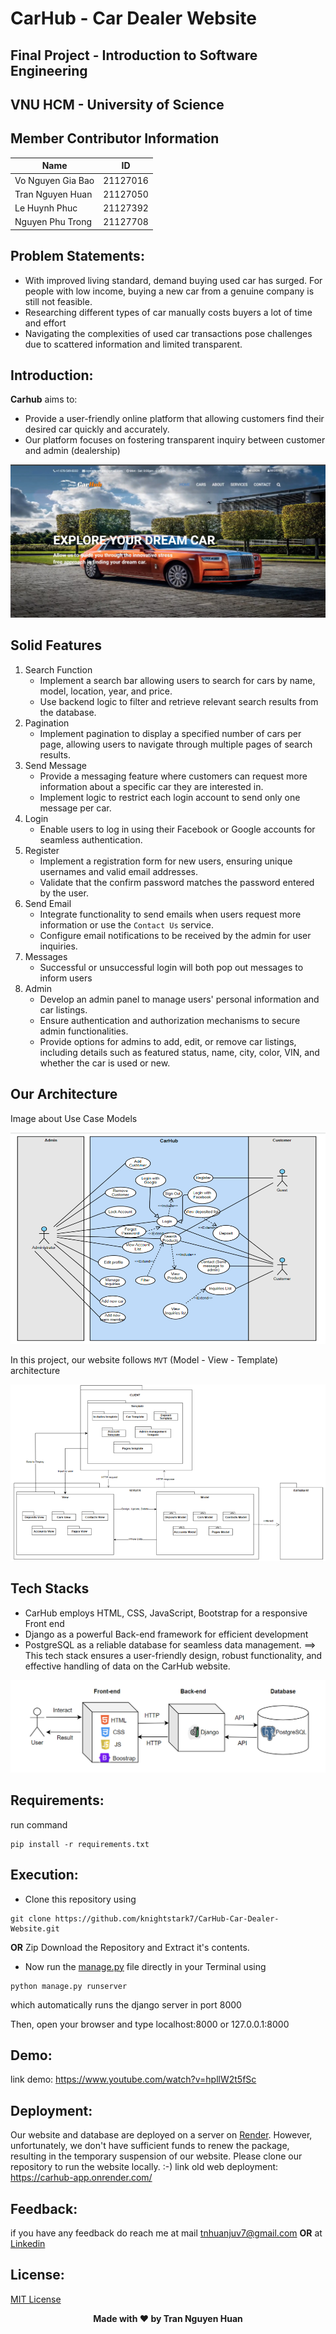 # CarHub - Car Dealer Website

## Final Project - Introduction to Software Engineering
## VNU HCM - University of Science

## Member Contributor Information
| Name              | ID       |
|-------------------|----------|
| Vo Nguyen Gia Bao  | 21127016 |
| Tran Nguyen Huan   | 21127050 |
| Le Huynh Phuc   | 21127392 |
| Nguyen Phu Trong   | 21127708 |

## Problem Statements:
- With improved living standard, demand buying used car has surged. For people with low income, buying a new car from a genuine company is still not feasible.
- Researching different types of car manually costs buyers a lot of time and effort
- Navigating the complexities of used car transactions pose challenges due to scattered information and limited transparent.

## Introduction:
**Carhub** aims to:
- Provide a user-friendly online platform that allowing customers find their desired car quickly and accurately.
- Our platform focuses on fostering transparent inquiry between customer and admin (dealership)
<p align="center">
  <img src="https://github.com/knightstark7/CarHub-Car-Dealer-Website/blob/main/images/home_page.jpg" >
</p>

## Solid Features
1. Search Function
    - Implement a search bar allowing users to search for cars by name, model, location, year, and price.
    - Use backend logic to filter and retrieve relevant search results from the database.
2. Pagination
    - Implement pagination to display a specified number of cars per page, allowing users to navigate through multiple pages of search results.
3. Send Message
    - Provide a messaging feature where customers can request more information about a specific car they are interested in.
    - Implement logic to restrict each login account to send only one message per car.
4. Login
    - Enable users to log in using their Facebook or Google accounts for seamless authentication.
5. Register
    - Implement a registration form for new users, ensuring unique usernames and valid email addresses.
    - Validate that the confirm password matches the password entered by the user.
6. Send Email
    - Integrate functionality to send emails when users request more information or use the `Contact Us` service.
    - Configure email notifications to be received by the admin for user inquiries.
7. Messages
    - Successful or unsuccessful login will both pop out messages to inform users
8. Admin
    - Develop an admin panel to manage users' personal information and car listings.
    - Ensure authentication and authorization mechanisms to secure admin functionalities.
    - Provide options for admins to add, edit, or remove car listings, including details such as featured status, name, city, color, VIN, and whether the car is used or new.


## Our Architecture
Image about Use Case Models
<p align="center">
  <img src="https://github.com/knightstark7/CarHub-Car-Dealer-Website/blob/main/images/use_case_model.png" >
</p>

In this project, our website follows `MVT` (Model - View - Template) architecture
<p align="center">
  <img src="https://github.com/knightstark7/CarHub-Car-Dealer-Website/blob/main/images/MVT-architecture.png" >
</p>

## Tech Stacks
- CarHub employs HTML, CSS, JavaScript, Bootstrap for a responsive Front end 
- Django as a powerful Back-end framework for efficient development
- PostgreSQL as a reliable database for seamless data management. 
==> This tech stack ensures a user-friendly design, robust functionality, and effective handling of data on the CarHub website.
<p align="center">
  <img src="https://github.com/knightstark7/CarHub-Car-Dealer-Website/blob/main/images/tech_stack.png" >
</p>

## Requirements:

run command 

```
pip install -r requirements.txt
```

## Execution:
-	Clone this repository using
```
git clone https://github.com/knightstark7/CarHub-Car-Dealer-Website.git
```
**OR**
Zip Download the Repository and Extract it's contents.
-	Now run the [manage.py](https://github.com/knightstark7/CarHub-Car-Dealer-Website/blob/main/manage.py) file directly in your Terminal using
```
python manage.py runserver 
```
which automatically runs the django server in port 8000

Then, open your browser and type localhost:8000 or 127.0.0.1:8000

## Demo:
link demo: https://www.youtube.com/watch?v=hpllW2t5fSc

## Deployment:
Our website and database are deployed on a server on [Render](https://render.com/). However, unfortunately, we don't have sufficient funds to renew the package, resulting in the temporary suspension of our website. Please clone our repository to run the website locally. :-)
link old web deployment: https://carhub-app.onrender.com/

## Feedback:

if you have any feedback do reach me at mail tnhuanjuv7@gmail.com **OR** at [Linkedin](https://www.linkedin.com/in/nguyenhuan-tran/)

## License:

[MIT License](License)


<p align='center'><b>Made with ❤ by Tran Nguyen Huan</b></p>

